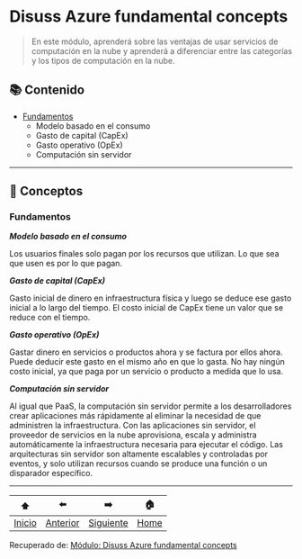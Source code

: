 # Disuss Azure fundamental concepts

> En este módulo, aprenderá sobre las ventajas de usar servicios de computación en la nube y aprenderá a diferenciar entre las categorías y los tipos de computación en la nube.
 
## 📚 Contenido 

- [Fundamentos](#Fundamentos)
  - Modelo basado en el consumo
  - Gasto de capital (CapEx)
  - Gasto operativo (OpEx)
  - Computación sin servidor

___

## 📝 Conceptos

###  Fundamentos

***Modelo basado en el consumo***

Los usuarios finales solo pagan por los recursos que utilizan. Lo que sea que usen es por lo que pagan.

***Gasto de capital (CapEx)***

Gasto inicial de dinero en infraestructura física y luego se deduce ese gasto inicial a lo largo del tiempo. El costo inicial de CapEx tiene un valor que se reduce con el tiempo.

***Gasto operativo (OpEx)***

Gastar dinero en servicios o productos ahora y se factura por ellos ahora. Puede deducir este gasto en el mismo año en que lo gasta. No hay ningún costo inicial, ya que paga por un servicio o producto a medida que lo usa.

***Computación sin servidor***

Al igual que PaaS, la computación sin servidor permite a los desarrolladores crear aplicaciones más rápidamente al eliminar la necesidad de que administren la infraestructura. Con las aplicaciones sin servidor, el proveedor de servicios en la nube aprovisiona, escala y administra automáticamente la infraestructura necesaria para ejecutar el código. Las arquitecturas sin servidor son altamente escalables y controladas por eventos, y solo utilizan recursos cuando se produce una función o un disparador específico.

___


| ⬆️ | ⬅️ | ➡️ | 🏠 |
| --- | --- | --- | --- |
| [Inicio](#Disuss-Azure-fundamental-concepts) | [Anterior](https://github.com/jona866/AZ900Concepts/blob/main/Content/IAF.md) | [Siguiente](https://github.com/jona866/AZ900Concepts/blob/main/Content/DCAAC.md) | [Home](https://github.com/jona866/AZ900Concepts/blob/main/README.md) |

Recuperado de: [Módulo: Disuss Azure fundamental concepts](https://docs.microsoft.com/en-gb/learn/modules/fundamental-azure-concepts/)
